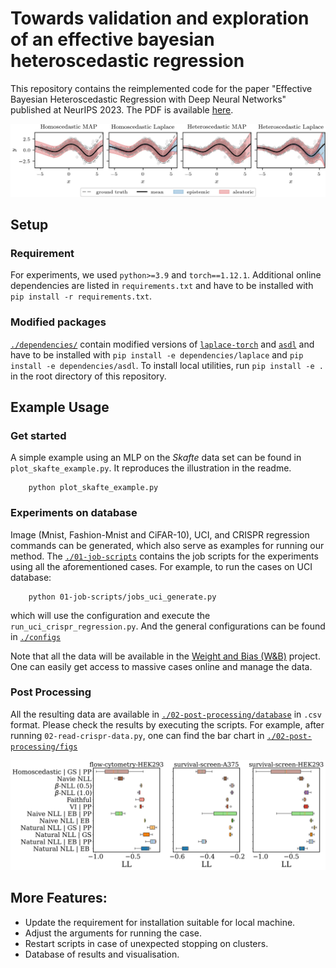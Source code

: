 <!-- [![Venue](https://img.shields.io/badge/venue-NeurIPS_2023-darkblue)](https://openreview.net/forum?id=A6EquH0enk) -->

# Towards validation and exploration of an effective bayesian heteroscedastic regression

This repository contains the reimplemented code for the paper "Effective Bayesian Heteroscedastic Regression with Deep Neural Networks" published at NeurIPS 2023.
The PDF is available [here](https://openreview.net/pdf?id=A6EquH0enk).

![illustration](./resources/illustration.jpg)

## Setup
### Requirement
For experiments, we used `python>=3.9` and `torch==1.12.1`.
Additional online dependencies are listed in `requirements.txt` and have to be installed with `pip install -r requirements.txt`.
### Modified packages
[`./dependencies/`](./dependencies/) contain modified versions of [`laplace-torch`](https://github.com/aleximmer/Laplace) and [`asdl`](https://github.com/kazukiosawa/asdl) and have to be installed with `pip install -e dependencies/laplace` and `pip install -e dependencies/asdl`.
To install local utilities, run `pip install -e .` in the root directory of this repository.

## Example Usage
### Get started
A simple example using an MLP on the *Skafte* data set can be found in `plot_skafte_example.py`. It reproduces the illustration in the readme. 

        python plot_skafte_example.py 

### Experiments on database
Image (Mnist, Fashion-Mnist and CiFAR-10), UCI, and CRISPR regression commands can be generated, which also serve as examples for running our method.
The [`./01-job-scripts`](./01-job-scripts/) contains the job scripts for the experiments using all the aforementioned cases. For example, to run the cases on UCI database: 

        python 01-job-scripts/jobs_uci_generate.py 

which will use the configuration and execute the `run_uci_crispr_regression.py`. And the general configurations can be found in [`./configs`](./configs/)

Note that all the data will be available in the [Weight and Bias (W&B)](https://wandb.ai/home) project. One can easily get access to massive cases online and manage the data. 

### Post Processing 
All the resulting data are available in [`./02-post-processing/database`](./02-post-processing/database/) in `.csv` format. Please check the results by executing the scripts. For example, after running `02-read-crispr-data.py`, one can find the bar chart in [`./02-post-processing/figs`](./02-post-processing/figs/)

![Bar Chart](./resources/02-CRIPR-BAR-ALL.jpg)


## More Features: 
+ Update the requirement for installation suitable for local machine. 
+ Adjust the arguments for running the case. 
+ Restart scripts in case of unexpected stopping on clusters.
+ Database of results and visualisation.
